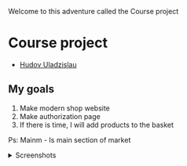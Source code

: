 Welcome to this adventure called the Course project
# Course project
- [Hudov Uladzislau](https://github.com/Vladislavius12)

## My goals
1. Make modern shop website
2. Make authorization page  
3. If there is time, I will add products to the basket

Ps: Mainm - Is main section of market 

<details>
  <summary>Screenshots</summary>
  - Project prototype:
  ![Image alt](Layout.png)

   - Project working prototype:
   ![Image alt](Working_prototype_1.png)

   - Mobile version of site:
   ![Image alt](Working_prototype_2.png)

   - Screenshot of the work done:
   ![Image alt](Working_prototype_3.png)  
</details>
